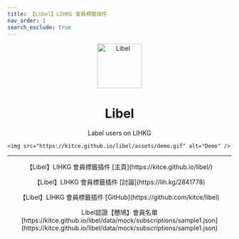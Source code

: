 ```yaml
---
title: 【Libel】LIHKG 會員標籤插件
nav_order: 1
search_exclude: true
---
```


<p align="center">
  
  <img src="https://kitce.github.io/libel/assets/logos/libel.png" alt="Libel" width="100"/>
  
  <h1 align="center">Libel</h1>
  
  <p align="center">Label users on LIHKG</p>
  
  <p align="center">
  
    <img src="https://kitce.github.io/libel/assets/demo.gif" alt="Demo" />
  
  </p>
  
</p>

---

<p align="center">
  
 <p align="center">【Libel】LIHKG 會員標籤插件 [主頁](https://kitce.github.io/libel/)</p>
  
 <p align="center">【Libel】LIHKG 會員標籤插件 [討論](https://lih.kg/2841778)</p>
  
 <p align="center">【Libel】LIHKG 會員標籤插件 [GitHub](https://github.com/kitce/libel)</p>
  
 <p align="center">Libel認證【戇鳩】會員名單 [https://kitce.github.io/libel/data/mock/subscriptions/sample1.json](https://kitce.github.io/libel/data/mock/subscriptions/sample1.json)</p>
  
</p>
